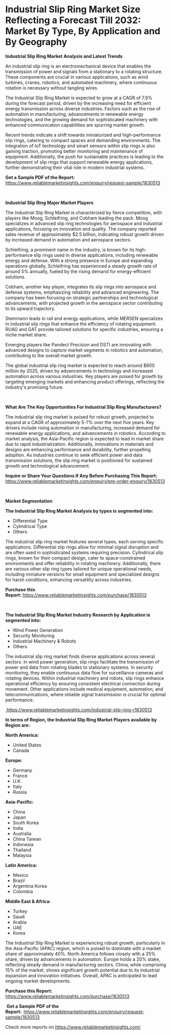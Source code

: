 <p><h1>Industrial Slip Ring Market Size Reflecting a Forecast Till 2032: Market By Type, By Application and By Geography</h1></p><p><strong>Industrial Slip Ring Market Analysis and Latest Trends</strong></p>
<p><p>An industrial slip ring is an electromechanical device that enables the transmission of power and signals from a stationary to a rotating structure. These components are crucial in various applications, such as wind turbines, cranes, robotics, and automated machinery, where continuous rotation is necessary without tangling wires.</p><p>The Industrial Slip Ring Market is expected to grow at a CAGR of 7.9% during the forecast period, driven by the increasing need for efficient energy transmission across diverse industries. Factors such as the rise of automation in manufacturing, advancements in renewable energy technologies, and the growing demand for sophisticated machinery with enhanced communication capabilities are spurring market growth. </p><p>Recent trends indicate a shift towards miniaturized and high-performance slip rings, catering to compact spaces and demanding environments. The integration of IoT technology and smart sensors within slip rings is also gaining traction, promoting better monitoring and maintenance of equipment. Additionally, the push for sustainable practices is leading to the development of slip rings that support renewable energy applications, further demonstrating their vital role in modern industrial systems.</p></p>
<p><strong>Get a Sample PDF of the Report:&nbsp;</strong> <a href="https://www.reliablemarketinsights.com/enquiry/request-sample/1830513?utm_campaign=2116&utm_medium=2&utm_source=Github&utm_content=ia&utm_term=19022025&utm_id=industrial-slip-ring">https://www.reliablemarketinsights.com/enquiry/request-sample/1830513</a></p>
<p>&nbsp;</p>
<p><strong>Industrial Slip Ring Major Market Players</strong></p>
<p><p>The Industrial Slip Ring Market is characterized by fierce competition, with players like Moog, Schleifring, and Cobham leading the pack. Moog specializes in advanced slip ring technologies for aerospace and industrial applications, focusing on innovation and quality. The company reported sales revenue of approximately $2.5 billion, indicating robust growth driven by increased demand in automation and aerospace sectors.</p><p>Schleifring, a prominent name in the industry, is known for its high-performance slip rings used in diverse applications, including renewable energy and defense. With a strong presence in Europe and expanding operations globally, Schleifring has experienced a steady growth rate of around 5% annually, fueled by the rising demand for energy-efficient solutions.</p><p>Cobham, another key player, integrates its slip rings into aerospace and defense systems, emphasizing reliability and advanced engineering. The company has been focusing on strategic partnerships and technological advancements, with projected growth in the aerospace sector contributing to its upward trajectory.</p><p>Stemmann leads in rail and energy applications, while MERSEN specializes in industrial slip rings that enhance the efficiency of rotating equipment. RUAG and GAT provide tailored solutions for specific industries, ensuring a niche market share.</p><p>Emerging players like Pandect Precision and DSTI are innovating with advanced designs to capture market segments in robotics and automation, contributing to the overall market growth.</p><p>The global industrial slip ring market is expected to reach around $600 million by 2025, driven by advancements in technology and increased automation across various industries. Key players are poised for growth by targeting emerging markets and enhancing product offerings, reflecting the industry's promising future.</p></p>
<p>&nbsp;</p>
<p><strong>What Are The Key Opportunities For Industrial Slip Ring Manufacturers?</strong></p>
<p><p>The industrial slip ring market is poised for robust growth, projected to expand at a CAGR of approximately 5-7% over the next five years. Key drivers include rising automation in manufacturing, increased demand for renewable energy applications, and advancements in robotics. According to market analysis, the Asia-Pacific region is expected to lead in market share due to rapid industrialization. Additionally, innovations in materials and designs are enhancing performance and durability, further propelling adoption. As industries continue to seek efficient power and data transmission solutions, the slip ring market is positioned for sustained growth and technological advancement.</p></p>
<p><strong>Inquire or Share Your Questions If Any Before Purchasing This Report:</strong> <a href="https://www.reliablemarketinsights.com/enquiry/pre-order-enquiry/1830513?utm_campaign=2116&utm_medium=2&utm_source=Github&utm_content=ia&utm_term=19022025&utm_id=industrial-slip-ring">https://www.reliablemarketinsights.com/enquiry/pre-order-enquiry/1830513</a></p>
<p>&nbsp;</p>
<p><strong>Market Segmentation</strong></p>
<p><strong>The Industrial Slip Ring Market Analysis by types is segmented into:</strong></p>
<p><ul><li>Differential Type</li><li>Cylindrical Type</li><li>Others</li></ul></p>
<p><p>The industrial slip ring market features several types, each serving specific applications. Differential slip rings allow for minimal signal disruption and are often used in sophisticated systems requiring precision. Cylindrical slip rings, known for their compact design, cater to space-constrained environments and offer reliability in rotating machinery. Additionally, there are various other slip ring types tailored for unique operational needs, including miniature versions for small equipment and specialized designs for harsh conditions, enhancing versatility across industries.</p></p>
<p><strong>Purchase this Report:&nbsp;</strong><a href="https://www.reliablemarketinsights.com/purchase/1830513?utm_campaign=2116&utm_medium=2&utm_source=Github&utm_content=ia&utm_term=19022025&utm_id=industrial-slip-ring">https://www.reliablemarketinsights.com/purchase/1830513</a></p>
<p>&nbsp;</p>
<p><strong>The Industrial Slip Ring Market Industry Research by Application is segmented into:</strong></p>
<p><ul><li>Wind Power Generation</li><li>Security Monitoring</li><li>Industrial Machinery & Robots</li><li>Others</li></ul></p>
<p><p>The industrial slip ring market finds diverse applications across several sectors. In wind power generation, slip rings facilitate the transmission of power and data from rotating blades to stationary systems. In security monitoring, they enable continuous data flow for surveillance cameras and rotating devices. Within industrial machinery and robots, slip rings enhance operational efficiency by ensuring consistent electrical connection during movement. Other applications include medical equipment, automation, and telecommunications, where reliable signal transmission is crucial for optimal performance.</p></p>
<p><a href="https://www.reliablemarketinsights.com/industrial-slip-ring-r1830513?utm_campaign=2116&utm_medium=2&utm_source=Github&utm_content=ia&utm_term=19022025&utm_id=industrial-slip-ring">&nbsp;https://www.reliablemarketinsights.com/industrial-slip-ring-r1830513</a></p>
<p><strong>In terms of Region, the Industrial Slip Ring Market Players available by Region are:</strong></p>
<p>
    <p> <strong> North America: </strong>
        <ul>
            <li>United States</li>
            <li>Canada</li>
        </ul>
        </p> 
    <p> <strong> Europe: </strong>
        <ul>
            <li>Germany</li>
            <li>France</li>
            <li>U.K.</li>
            <li>Italy</li>
            <li>Russia</li>
        </ul>
        </p> 
    <p> <strong> Asia-Pacific: </strong>
        <ul>
            <li>China</li>
            <li>Japan</li>
            <li>South Korea</li>
            <li>India</li>
            <li>Australia</li>
            <li>China Taiwan</li>
            <li>Indonesia</li>
            <li>Thailand</li>
            <li>Malaysia</li>
        </ul>
        </p> 
    <p> <strong> Latin America: </strong>
        <ul>
            <li>Mexico</li>
            <li>Brazil</li>
            <li>Argentina Korea</li>
            <li>Colombia</li>
        </ul>
        </p> 
    <p> <strong> Middle East & Africa: </strong>
        <ul>
            <li>Turkey</li>
            <li>Saudi</li>
            <li>Arabia</li>
            <li>UAE</li>
            <li>Korea</li>
        </ul>
    </p>
    </p>
<p><p>The Industrial Slip Ring Market is experiencing robust growth, particularly in the Asia-Pacific (APAC) region, which is poised to dominate with a market share of approximately 40%. North America follows closely with a 25% share, driven by advancements in automation. Europe holds a 20% stake, reflecting steady demand in manufacturing sectors. China, while comprising 15% of the market, shows significant growth potential due to its industrial expansion and innovation initiatives. Overall, APAC is anticipated to lead ongoing market developments.</p></p>
<p><strong>Purchase this Report: </strong><a href="https://www.reliablemarketinsights.com/purchase/1830513?utm_campaign=2116&utm_medium=2&utm_source=Github&utm_content=ia&utm_term=19022025&utm_id=industrial-slip-ring">https://www.reliablemarketinsights.com/purchase/1830513</a></p>
<p>&nbsp;<strong>Get a Sample PDF of the Report:&nbsp;&nbsp;</strong><a href="https://www.reliablemarketinsights.com/enquiry/request-sample/1830513?utm_campaign=2116&utm_medium=2&utm_source=Github&utm_content=ia&utm_term=19022025&utm_id=industrial-slip-ring">https://www.reliablemarketinsights.com/enquiry/request-sample/1830513</a></p>
<p><strong></strong></p>
<p>Check more reports on <a href="https://www.reliablemarketinsights.com/?utm_campaign=2116&utm_medium=2&utm_source=Github&utm_content=ia&utm_term=19022025&utm_id=industrial-slip-ring">https://www.reliablemarketinsights.com/</a></p>
